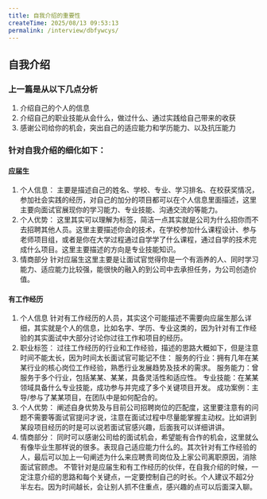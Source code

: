 ```yaml
---
title: 自我介绍的重要性
createTime: 2025/08/13 09:53:13
permalink: /interview/dbfywcys/
---
```

## **自我介绍**

### **上一篇是从以下几点分析**

1. 介绍自己的个人的信息
2. 介绍自己的职业技能从会什么，做过什么、通过实践给自己带来的收获
3. 感谢公司给你的机会，突出自己的适应能力和学历能力、以及抗压能力

### **针对自我介绍的细化如下：**

#### **应届生**

1. 个人信息：
   主要是描述自己的姓名、学校、专业、学习排名、在校获奖情况，参加社会实践的经历，对自己的加分的项目都可以在个人信息里面描述，这里主要向面试官展现你的学习能力、专业技能、沟通交流的等能力。
2. 个人优势：
   这里其实可以理解为标签，简洁一点其实就是公司为什么招你而不去招聘其他人员。这里主要描述你会的技术，在学校参加什么课程设计、参与老师项目组，或者是你在大学过程通过自学学了什么课程，通过自学的技术完成什么项目。这里主要描述的方向是专业技能知识。
3. 情商部分
   针对应届生这里主要是让面试官觉得你是一个有涵养的人、同时学习能力、适应能力比较强，能很快的融入的到公司中去承担任务，为公司创造价值。

#### **有工作经历**

1. 个人信息
   针对有工作经历的人员，其实这个可能描述不需要向应届生那么详细，其实就是个人的信息，比如名字、学历、专业这类的，因为针对有工作经验的其实面试中大部分讨论你过往工作和项目的经历。
2. 职业标签：
   过往工作经历的行业和工作经验，描述的思路大概如下，但是注意时间不能太长，因为时间太长面试官可能记不住：
   服务的行业：拥有几年在某某行业的核心岗位工作经验，熟悉行业发展趋势及技术的需求。
   服务能力：曾服务于多个行业，包括某某、某某，具备灵活性和适应性。
   专业技能：在某某领域具备什么专业技能，成功参与并完成了多个关键项目开发。
   成功案例：主导/参与了某某项目，在团队中是如何配合的。
3. 个人优势：
   阐述自身优势及与目前公司招聘岗位的匹配度，这里要注意有的问题不需要等面试官提问才说，注意在面试过程中尽量能掌握主动权。比如讲到某段项目经历的时是可以说若面试官感兴趣，后面我可以详细讲讲。
4. 情商部分：
   同时可以感谢公司给的面试机会，希望能有合作的机会，这里就么有像毕业生那样说的很多。表现自己适应能力什么的。其次针对有工作经验的人，最后可以加上一句阐述为什么来应聘贵司岗位及上家公司离职原因，消除面试官顾虑。
   不管针对是应届生和有工作经历的伙伴，在自我介绍的时候，一定注意介绍的思路和每个关键点，一定要控制自己的时长。个人建议不超2分半左右。因为时间越长，会让别人抓不住重点，感兴趣的点可以后面深入聊。